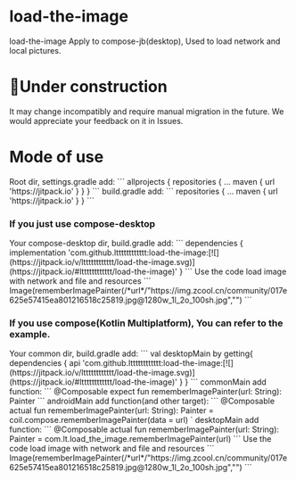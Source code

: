 # load-the-image

load-the-image Apply to compose-jb(desktop), Used to load network and local pictures.
<h1>🚀Under construction</h1>
It may change incompatibly and require manual migration in the future. We would appreciate your feedback on it in Issues.

<h1>Mode of use</h1>
Root dir, settings.gradle add:
```
    allprojects {
		repositories {
			...
			maven { url 'https://jitpack.io' }
		}
	}
```
build.gradle add:
```
    repositories {
    ...
    maven { url 'https://jitpack.io' }
    }
```
<h3>If you just use compose-desktop</h3>
Your compose-desktop dir, build.gradle add:
```
    dependencies {
	    implementation 'com.github.ltttttttttttt:load-the-image:[![](https://jitpack.io/v/ltttttttttttt/load-the-image.svg)](https://jitpack.io/#ltttttttttttt/load-the-image)'
	}
```
Use the code load image with network and file and resources
```
Image(rememberImagePainter(/*url*/"https://img.zcool.cn/community/017e625e57415ea801216518c25819.jpg@1280w_1l_2o_100sh.jpg","")
```
<h3>If you use compose(Kotlin Multiplatform), You can refer to the example.</h3>
Your common dir, build.gradle add:
```
val desktopMain by getting{
    dependencies {
	    api 'com.github.ltttttttttttt:load-the-image:[![](https://jitpack.io/v/ltttttttttttt/load-the-image.svg)](https://jitpack.io/#ltttttttttttt/load-the-image)'
	}
}
```
commonMain add function:
```
@Composable
expect fun rememberImagePainter(url: String): Painter
```
androidMain add function(and other target):
```
@Composable
actual fun rememberImagePainter(url: String): Painter =
    coil.compose.rememberImagePainter(data = url)
`
desktopMain add function:
```
@Composable
actual fun rememberImagePainter(url: String): Painter =
    com.lt.load_the_image.rememberImagePainter(url)
```
Use the code load image with network and file and resources
```
Image(rememberImagePainter(/*url*/"https://img.zcool.cn/community/017e625e57415ea801216518c25819.jpg@1280w_1l_2o_100sh.jpg","")
```
